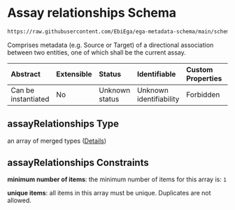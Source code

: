 # Assay relationships Schema

```txt
https://raw.githubusercontent.com/EbiEga/ega-metadata-schema/main/schemas/EGA.assay.json#/properties/assayRelationships
```

Comprises metadata (e.g. Source or Target) of a directional association between two entities, one of which shall be the current assay.

| Abstract            | Extensible | Status         | Identifiable            | Custom Properties | Additional Properties | Access Restrictions | Defined In                                                                 |
| :------------------ | :--------- | :------------- | :---------------------- | :---------------- | :-------------------- | :------------------ | :------------------------------------------------------------------------- |
| Can be instantiated | No         | Unknown status | Unknown identifiability | Forbidden         | Forbidden             | none                | [EGA.assay.json\*](../../../schemas/EGA.assay.json "open original schema") |

## assayRelationships Type

an array of merged types ([Details](ega-3-properties-assay-relationships-items.md))

## assayRelationships Constraints

**minimum number of items**: the minimum number of items for this array is: `1`

**unique items**: all items in this array must be unique. Duplicates are not allowed.
